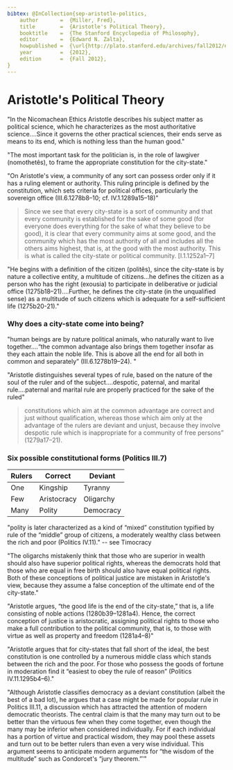 ```yaml
---
bibtex: @InCollection{sep-aristotle-politics,
	author       =	{Miller, Fred},
	title        =	{Aristotle's Political Theory},
	booktitle    =	{The Stanford Encyclopedia of Philosophy},
	editor       =	{Edward N. Zalta},
	howpublished =	{\url{http://plato.stanford.edu/archives/fall2012/entries/aristotle-politics/}},
	year         =	{2012},
	edition      =	{Fall 2012},
}
---
```


# Aristotle's Political Theory

"In the Nicomachean Ethics Aristotle describes his subject matter as political science, which he characterizes as the most authoritative science....Since it governs the other practical sciences, their ends serve as means to its end, which is nothing less than the human good."

"The most important task for the politician is, in the role of lawgiver (nomothetês), to frame the appropriate constitution for the city-state."

"On Aristotle's view, a community of any sort can possess order only if it has a ruling element or authority. This ruling principle is defined by the constitution, which sets criteria for political offices, particularly the sovereign office (III.6.1278b8–10; cf. IV.1.1289a15–18)"

> Since we see that every city-state is a sort of community and that every community is established for the sake of some good (for everyone does everything for the sake of what they believe to be good), it is clear that every community aims at some good, and the community which has the most authority of all and includes all the others aims highest, that is, at the good with the most authority. This is what is called the city-state or political community. [I.1.1252a1–7]

"He begins with a definition of the citizen (politês), since the city-state is by nature a collective entity, a multitude of citizens...he defines the citizen as a person who has the right (exousia) to participate in deliberative or judicial office (1275b18–21)....Further, he defines the city-state (in the unqualified sense) as a multitude of such citizens which is adequate for a self-sufficient life (1275b20-21)."


### Why does a city-state come into being?

"human beings are by nature political animals, who naturally want to live together....“the common advantage also brings them together insofar as they each attain the noble life. This is above all the end for all both in common and separately” (III.6.1278b19–24). "

"Aristotle distinguishes several types of rule, based on the nature of the soul of the ruler and of the subject....despotic, paternal, and marital rule....paternal and marital rule are properly practiced for the sake of the ruled"

> constitutions which aim at the common advantage are correct and just without qualification, whereas those which aim only at the advantage of the rulers are deviant and unjust, because they involve despotic rule which is inappropriate for a community of free persons” (1279a17–21). 


### Six possible constitutional forms (Politics III.7)

Rulers 	|		Correct  		|	Deviant
--------|---------------|----------
One			| 	Kingship 		|	Tyranny
Few 		|	Aristocracy		|	Oligarchy
Many		| 	Polity 			|	Democracy

"polity is later characterized as a kind of “mixed” constitution typified by rule of the “middle” group of citizens, a moderately wealthy class between the rich and poor (Politics IV.11)." -- see Timocracy

"The oligarchs mistakenly think that those who are superior in wealth should also have superior political rights, whereas the democrats hold that those who are equal in free birth should also have equal political rights. Both of these conceptions of political justice are mistaken in Aristotle's view, because they assume a false conception of the ultimate end of the city-state."

"Aristotle argues, “the good life is the end of the city-state,” that is, a life consisting of noble actions (1280b39–1281a4). Hence, the correct conception of justice is aristocratic, assigning political rights to those who make a full contribution to the political community, that is, to those with virtue as well as property and freedom (1281a4–8)"

"Aristotle argues that for city-states that fall short of the ideal, the best constitution is one controlled by a numerous middle class which stands between the rich and the poor. For those who possess the goods of fortune in moderation find it “easiest to obey the rule of reason” (Politics IV.11.1295b4–6)."

"Although Aristotle classifies democracy as a deviant constitution (albeit the best of a bad lot), he argues that a case might be made for popular rule in Politics III.11, a discussion which has attracted the attention of modern democratic theorists. The central claim is that the many may turn out to be better than the virtuous few when they come together, even though the many may be inferior when considered individually. For if each individual has a portion of virtue and practical wisdom, they may pool these assets and turn out to be better rulers than even a very wise individual. This argument seems to anticipate modern arguments for “the wisdom of the multitude” such as Condorcet's “jury theorem.”'"

